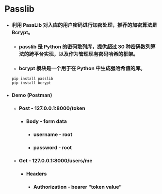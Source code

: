 Passlib
=====
* ### 利用 PassLib 对入库的用户密码进行加密处理，推荐的加密算法是 Bcrypt。
    * ### passlib 是 Python 的密码散列库，提供超过 30 种密码散列算法的跨平台实现，以及作为管理现有密码哈希的框架。
    * ### bcrypt 模块是一个用于在 Python 中生成强哈希值的库。
    ```
    pip install passlib
    pip install bcrypt
    ```
* ### Demo (Postman)
    * ### Post - 127.0.0.1:8000/token
        * ### Body - form data
            * ### username - root
            * ### password - root
    * ### Get - 127.0.0.1:8000/users/me
        * ### Headers
            * ### Authorization - bearer "token value"
<br />
